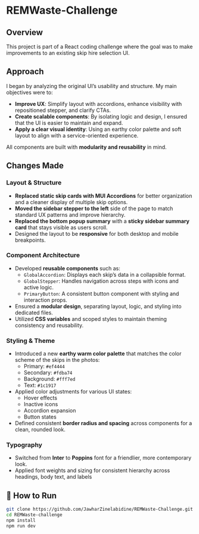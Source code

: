 # REMWaste-Challenge

## Overview

This project is part of a React coding challenge where the goal was to make improvements to an existing skip hire selection UI.

## Approach

I began by analyzing the original UI’s usability and structure. My main objectives were to:

- **Improve UX**: Simplify layout with accordions, enhance visibility with repositioned stepper, and clarify CTAs.
- **Create scalable components**: By isolating logic and design, I ensured that the UI is easier to maintain and expand.
- **Apply a clear visual identity**: Using an earthy color palette and soft layout to align with a service-oriented experience.

All components are built with **modularity and reusability** in mind.

## Changes Made

### Layout & Structure
- **Replaced static skip cards with MUI Accordions** for better organization and a cleaner display of multiple skip options.
- **Moved the sidebar stepper to the left** side of the page to match standard UX patterns and improve hierarchy.
- **Replaced the bottom popup summary** with a **sticky sidebar summary card** that stays visible as users scroll.
- Designed the layout to be **responsive** for both desktop and mobile breakpoints.

### Component Architecture

- Developed **reusable components** such as:
  - `GlobalAccordion`: Displays each skip’s data in a collapsible format.
  - `GlobalStepper`: Handles navigation across steps with icons and active logic.
  - `PrimaryButton`: A consistent button component with styling and interaction props.
- Ensured a **modular design**, separating layout, logic, and styling into dedicated files.
- Utilized **CSS variables** and scoped styles to maintain theming consistency and reusability.

### Styling & Theme
- Introduced a new **earthy warm color palette** that matches the color scheme of the skips in the photos:
  - Primary: `#ef4444`
  - Secondary: `#fdba74`
  - Background: `#fff7ed`
  - Text: `#1c1917`
- Applied color adjustments for various UI states:
  - Hover effects
  - Inactive icons
  - Accordion expansion
  - Button states
- Defined consistent **border radius and spacing** across components for a clean, rounded look.

### Typography

- Switched from **Inter** to **Poppins** font for a friendlier, more contemporary look.
- Applied font weights and sizing for consistent hierarchy across headings, body text, and labels


## 🚀 How to Run

```bash
git clone https://github.com/JawharZinelabidine/REMWaste-Challenge.git
cd REMWaste-challenge
npm install
npm run dev